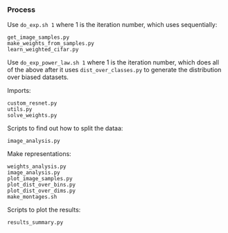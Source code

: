 ### Process

Use `do_exp.sh 1` where 1 is the iteration number, which uses sequentially:
```
get_image_samples.py
make_weights_from_samples.py
learn_weighted_cifar.py
```
Use `do_exp_power_law.sh 1` where 1 is the iteration number, which does
all of the above after it uses `dist_over_classes.py` to generate the distribution
over biased datasets.

Imports:
```
custom_resnet.py
utils.py
solve_weights.py
```

Scripts to find out how to split the dataa:
```
image_analysis.py
```

Make representations:
```
weights_analysis.py
image_analysis.py
plot_image_samples.py
plot_dist_over_bins.py
plot_dist_over_dims.py
make_montages.sh
```

Scripts to plot the results:
```
results_summary.py
```
